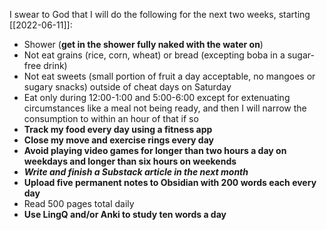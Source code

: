 I swear to God that I will do the following for the next two weeks, starting [[2022-06-11]]:

- Shower (**get in the shower fully naked with the water on**)
- Not eat grains (rice, corn, wheat) or bread (excepting boba in a sugar-free drink)
- Not eat sweets (small portion of fruit a day acceptable, no mangoes or sugary snacks) outside of cheat days on Saturday
- Eat only during 12:00-1:00 and 5:00-6:00 except for extenuating circumstances like a meal not being ready, and then I will narrow the consumption to within an hour of that if so
- **Track my food every day using a fitness app**
- **Close my move and exercise rings every day**
- **Avoid playing video games for longer than two hours a day on weekdays and longer than six hours on weekends**
- ***Write and finish a Substack article in the next month***
- **Upload five permanent notes to Obsidian with 200 words each every day**
- Read 500 pages total daily
- **Use LingQ and/or Anki to study ten words a day**

